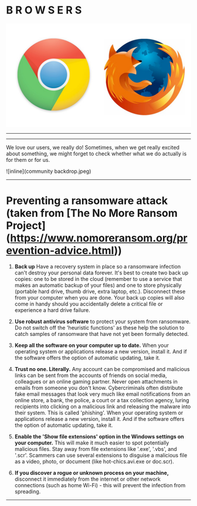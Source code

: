 # **B R O W S E R S**

![](Chrome_and_Firefox_Logos.png)

---


---

We love our users, we really do! Sometimes, when we get really excited
about something, we might forget to check whether what we do actually is
for them or for us.

![inline](community backdrop.jpeg)

---

# Preventing a ransomware attack  (taken from [The No More Ransom Project] (https://www.nomoreransom.org/prevention-advice.html))

1. **Back up** Have a recovery system in place so a ransomware infection can't destroy your personal data forever. It's best to create two back up copies: one to be stored in the cloud (remember to use a service that makes an automatic backup of your files) and one to store physically (portable hard drive, thumb drive, extra laptop, etc.). Disconnect these from your computer when you are done. Your back up copies will also come in handy should you accidentally delete a critical file or experience a hard drive failure.

2. **Use robust antivirus software** to protect your system from ransomware. Do not switch off the 'heuristic functions' as these help the solution to catch samples of ransomware that have not yet been formally detected.

3. **Keep all the software on your computer up to date.** When your operating system or applications release a new version, install it. And if the software offers the option of automatic updating, take it.

4. **Trust no one. Literally.** Any account can be compromised and malicious links can be sent from the accounts of friends on social media, colleagues or an online gaming partner. Never open attachments in emails from someone you don't know. Cybercriminals often distribute fake email messages that look very much like email notifications from an online store, a bank, the police, a court or a tax collection agency, luring recipients into clicking on a malicious link and releasing the malware into their system. This is called 'phishing'. When your operating system or applications release a new version, install it. And if the software offers the option of automatic updating, take it.

5. **Enable the 'Show file extensions' option in the Windows settings on your computer.** This will make it much easier to spot potentially malicious files. Stay away from file extensions like '.exe', '.vbs', and '.scr'. Scammers can use several extensions to disguise a malicious file as a video, photo, or document (like hot-chics.avi.exe or doc.scr).

6. **If you discover a rogue or unknown process on your machine,** disconnect it immediately from the internet or other network connections (such as home Wi-Fi) - this will prevent the infection from spreading.

---
